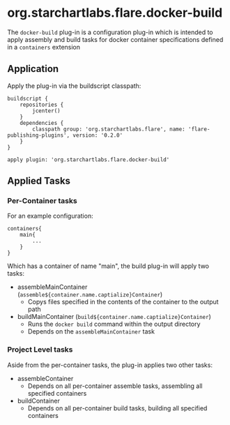 # org.starchartlabs.flare.docker-build

The `docker-build` plug-in is a configuration plug-in which is intended to apply assembly and build tasks for docker container specifications defined in a `containers` extension

## Application

Apply the plug-in via the buildscript classpath:

```
buildscript {
    repositories {
        jcenter()
    }
    dependencies {
        classpath group: 'org.starchartlabs.flare', name: 'flare-publishing-plugins', version: '0.2.0'
    }
}

apply plugin: 'org.starchartlabs.flare.docker-build'
```

## Applied Tasks

### Per-Container tasks

For an example configuration:

```
containers{
    main{
        ...
    }
}
```

Which has a container of name "main", the build plug-in will apply two tasks:

- assembleMainContainer (`assemble${container.name.captialize}Container`)
  - Copys files specified in the contents of the container to the output path
- buildMainContainer (`build${container.name.captialize}Container`)
  - Runs the `docker build` command within the output directory
  - Depends on the `assembleMainContainer` task

### Project Level tasks

Aside from the per-container tasks, the plug-in applies two other tasks:

- assembleContainer
  - Depends on all per-container assemble tasks, assembling all specified containers
- buildContainer
  - Depends on all per-container build tasks, building all specified containers
